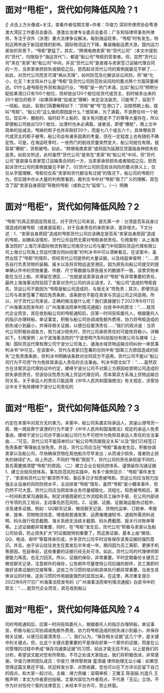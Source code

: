 # 面对“甩柜”，货代如何降低风险？1

☝ 点击上方头像或+关注，查看作者往期文章~作者：华俊力 深圳市律师协会粤港澳大湾区工作委员会委员、港澳台法律专业委员会委员；广东知恒律师事务所律师，专注于涉外（涉港）重大法律争议解决。每到海运旺季，“甩柜”时有发生。特别近两年由于新冠疫情的影响，国际物流运力下降，集装箱船运费大涨，国内运力紧张的背景下，“甩柜”更猛了。其实，“跨境电商卖家”和“货代公司”（本文中提到的“货代”，均限指于“海运货代”），都是“船公司”甩柜的受害者。但，显然“货代公司”夹在“卖家”和“船公司”中间，并且“货代公司”是直接与卖家签订运输代理合同的一方，当卖家承担损失或赔偿之后，怒而起诉货代公司的案例就屡见不鲜了……如此，对货代公司而言可谓“祸从天降”，如何防范及化解该诉讼风险，将“祸”化小，化无？本文将从什么是“甩柜”及货代公司防范败诉风险的要点两个方面简要阐述。01什么是甩柜在外贸和海运行业，“甩柜”是一热门术语。比如“船公司”明明分配给某港口只有100个舱位，但却放出120个舱位给货代或货主，到时候多出来的20个舱位的柜子（如果简单做“加减法”理解）肯定没法装完，只能甩了，延到下一班船。如此，容我们简要解释如下：“货柜”被“甩”在港口了，没按预期上船，就叫“甩柜”。“船公司”这么做的原因是什么？很简单，为了满载，不浪费任何一个舱位。现实中，撤舱的、临时赶不上船的、报关有问题走不了的等等大量存在，所以即便船公司放出120个舱位，出港时也未必满载，或者说，即便“爆舱”，用上文中简单的加减法，甩掉的柜子也并非刚好20个，而是七八个或五六个。具体哪些货代或货主的柜子被甩，船公司会有诸多因素的考量，但在一定程度上也有随机不确定性。可是，在海运旺季时，一些热门的航线货量突然变大，船公司舱位有限，就容易“爆舱”，货柜被甩。如此，“跨境电商卖家”或将因为延期交货面临各种损失和追责。如前文所述，此时虽然“货代公司”是夹在“卖家”和“船公司”中间，但“货代公司”是直接与卖家签订运输类合同的一方，当卖家承担损失或者赔偿之后，怒而起诉货代公司的案例就屡见不鲜了。02货代公司防范败诉风险的要点狭义上，仅仅从字面理解，甩柜仅仅系“卖家和货代都没有过错”的情况下，船公司的甩柜行为。但实践中亦从大量的判例里看到，裁判文书中对“甩柜”做了广义的理解，其包含了因“卖家自身原因”导致的甩柜（或称之为“延柜”）。（一）明确

# 面对“甩柜”，货代如何降低风险？2

“甩柜”的真正原因显而易见，对于货代公司来说，首先第一步：分清是否系自身过错造成的被甩柜（或者是延柜）。对于自身责任的承担来讲，差异很大。下文分述：1、“卖家自身原因”造成的甩柜货代公司应该确定是否系“卖家自身原因”造成的甩柜，如确系该情形，货代公司自然无需对甩柜承担责任。引用案例：从上海海事法院的“上海万泽国际物流有限公司南京分公司与厦门中贸国际货运代理有限公司上海分公司海上货运代理合同纠纷案”的判决书中可以清晰看见，在该案中，虽然出现了“甩柜”的情形，但经货代公司提供的大量证据，以及经庭审查明：“……原告自行负责货物的装箱、报关以及将货物运送至港区。因为原告向船公司提交的提单确认件中的货物重量、件数、尺寸等数据与原告报关的数据不一致，该票货物未能在当日上船，并滞留在港区……”也就是说卖家自身对“甩柜”有非常重要的责任，最终上海海事法院驳回了卖家对货代公司的诉讼请求。2、“船公司”造成的甩柜首先，货运公司不能因为“甩柜是船公司造成的，与我无关”而免责；其次，即便货运公司与卖家签署了相应免责条款，该条款也不能在卖家与货运公司之间适用。所以，对于货代公司来说，正确的做法是什么呢？我们直接援引了2022年6月17日广州海事法院发布的《广州海事法院审判情况通报》白皮书中的原文：“……就货代企业而言，其在收到船公司的甩柜通知后，应第一时间告知委托人，根据委托人的指示办理转船，单证事宜，积极与船公司协调减免额外费用，协力将甩柜造成的损失减小到最小，并保存相关证据，以便日后厘清责任……”我们的观点是：当货代公司积极协调各方，努力减少损失时，货代公司承担责任的可能性将极小。详解如下。引用案例：从宁波海事法院的“宁波思明汽车科技股份有限公司与建峰（上海）国际货运代理有限公司宁波分公司海上、通海水域货物运输合同纠纷一审民事判决书”中可见，在该案中，货代与卖家已签署的合同中有“因第三方原因造成的损失”之免责类条款，但判决书明确该条款对合同双方不适用，货代公司不能以“船公司行为不可控”作为免除其承运人责任的合法事由。判决书原文如下：“……虽然双方在涉案货运代理协议中约定，建峰宁波分公司不对第三方原因给思明公司造成的损失承担责任，但该协议性质为海上货运代理合同，而本案双方系海上货物运输合同关系，关于承运人的责任只能适用《中华人民共和国海商法》有关规定，涉案协议中关于免除建峰宁波分公司责任的

# 面对“甩柜”，货代如何降低风险？3

约定在本案中对双方无约束力。本案中，船公司系属实际承运人，其釜山港甩货一周、晚一周挂靠宁波港的行为不属于《中华人民共和国海商法》规定的承运人免责事由，建峰宁波分公司亦不能以船公司行为不可控作为免除其承运人责任的合法事由……”可见，货代公司不能简单的以“船公司甩货跟我没关系”以及“我们已经签订免责条款”等理由主张免责。并且，货代公司应当在“甩柜”事由发生后，积极协调卖家以及船公司，尽快确保货物在其他船次尽早发出；从而减少损失，或者防止损失的继续扩大。综上所述，不同的“甩柜”原因下，货代公司的责任承担是不同的，首先需要搞清楚“甩柜”的原因。（二）建立企业合规风控体系，谨慎留存沟通证据1、建立合规风控体系，事先防范风险实践中，有多个案例显示：“甩柜”事件发生了，“卖家和货代公司”都浑然不知，事后多日才知悉被甩柜。货运公司应当努力加强企业自身的风险防控水平，主动排查“甩柜”情形，虽然“甩柜”是小概率事件，但仍然不可大意。货代公司应当把具体业务尽量细致化、流程化，知悉被甩柜后，第一时间和卖家沟通联系。制定详细周密的工作流程和员工操作手册，在公司内部进行专项的员工培训，主动事先防范风险。2、证据、证据、证据海运服务过程中，涉及诸多证据，例如：QQ聊天记录、微信聊天记录、货物托运单、订舱单、申报单、提单、货物物流信息、增值税普通发票、运费催缴通知书、退税所需资料说明、码头放行信息截图、海关系统无法结关截图、码头费截图、报关行对账单等等。上述证据都非常重要，同时，在“甩柜”发生后，货代公司“积极与卖家以及船公司协调，防止损失扩大”的证据就特别重要了。而这类证据，基本上由“微信、QQ、电话、邮件”等载体来形成，许多货代公司平时没有保存该类证据的强烈意识。并且，由于诉讼往往发生在案发后半年或一年，期间因为员工离职、更换手机等原因，在庭审前，这些重要的证据已经无处可寻。如此，货代公司的代理律师即便能力再高，也无力回天。所以，证据的保存，非常重要。平时定期备份关键员工微信聊天记录，注意邮件的保存，公务邮件尽量使用公司后缀的邮件，员工离职时做好该类证据的交接等等，这些工作习惯的培训和具体执行都非常重要，当发生具体诉讼的时候，这些习惯的作用就能强烈的显现出来。在这里，再次重复提示2022年6月17日广州海事法院发布的《广州海事法院审判情况通报》白皮书中的原文：“……就货代企业而言，其在收到船公

# 面对“甩柜”，货代如何降低风险？4

司的甩柜通知后，应第一时间告知委托人，根据委托人的指示办理转船，单证事宜，积极与船公司协调减免额外费用，协力将甩柜造成的损失减小到最小，并保存相关证据，以便日后厘清责任……”。我们认为，“保存相关证据”这几个字，是关键中的关键点。但，比这个关键点更重要的不是保存好某一个案件的证据，而是在公司管理的过程中养成“保存沟通类证据”的习惯，如此才能无往不利。以上是我们的分析，希望该文能对您有所帮助，不尽之处请大家指出，我们将积极改进，非常感谢。华俊力律师团队成员：华俊力 律师黎观锋 童清禧 律师助理无讼小编：如果您觉得这篇文章还不错，欢迎转发分享、点赞收藏，您也可以在下方评论区留下自己的观点，和大家一起讨论。主编：靖力责编：梁萌审核：王雅玉 陈丽娟 刘逸凡 王敬声明：本文为作者原创投稿，文章内容仅为作者观点，不代表「无讼」立场，不作为针对任何个案的法律意见；未经本平台许可，禁止转载。

